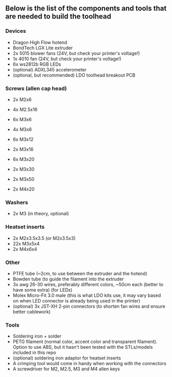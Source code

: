 ## Below is the list of the components and tools that are needed to build the toolhead

### Devices
- Dragon High Flow hotend
- BondTech LGX Lite extruder
- 2x 5015 blower fans (24V, but check your printer's voltage!)
- 1x 4010 fan (24V, but check your printer's voltage!)
- 6x ws2812b RGB LEDs
- (optional) ADXL345 accelerometer
- (optional, but recommended) LDO toolhead breakout PCB

### Screws (allen cap head)
- 2x M2x6

- 4x M2.5x16

- 6x M3x6
- 4x M3x8
- 6x M3x12
- 2x M3x16
- 6x M3x20
- 2x M3x30
- 2x M3x50

- 2x M4x20

### Washers
- 2x M3 (in theory, optional)

### Heatset inserts
- 2x M2x3.5x3.5 (or M2x3.5x3)
- 22x M3x5x4
- 2x M4x6x4

### Other
- PTFE tube (~2cm, to use between the extruder and the hotend)
- Bowden tube (to guide the filament into the extruder
- 3x awg 26-30 wires, preferably different colors, ~50cm each (better to have some extra) (for LEDs)
- Molex Micro-Fit 3.0 male (this is what LDO kits use, it may vary based on when LED connector is already being used in the printer)
- (optional) 3x JST-XH 2-pin connectors (to shorten fan wires and ensure better cablework)

### Tools
- Soldering iron + solder
- PETG filament (normal color, accent color and transparent filament). Option to use ABS, but it hasn't been tested with the STLs/models included in this repo
- (optional) soldering iron adaptor for heatset inserts
- A crimping tool would come in handy when working with the connectors
- A screwdriver for M2, M2.5, M3 and M4 allen keys
